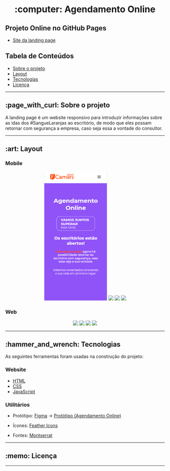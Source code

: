  <h1 align="center">:computer: Agendamento Online</h1>
 
 <h2>Projeto Online no GitHub Pages</h2>
 <ul>
 <li><a href="https://tharsila.github.io/landing-page-fcamara/"> Site da landing page</a></li>
 </ul>
 
 <h2>Tabela de Conteúdos</h2>
  <ul>
  <li><a href="#sobre-o-projeto" id="sobre-o-projeto">Sobre o projeto</a></li>
  <li><a href="#layout" id="layout">Layout</a></li>
  <li><a href="#tecnologias" id="tecnologias">Tecnologias</a></li>
  <li><a href="#licença" id="licença">Licença</a></li>
  </ul>
  
  <hr>
 
<h2> :page_with_curl: Sobre o projeto</h2>
<p>A landing page é um website responsivo para introduzir informações
sobre as idas dos #SangueLaranjas ao escritório, de modo que eles possam retornar com segurança a empresa, 
caso seja essa a vontade do consultor.<p>
 <hr>
 
 <h2>:art: Layout</h2>
 <h3>Mobile</h3>
 
 <div align="center">
 
 <img src ="https://github.com/tharsila/landing-page-fcamara/blob/main/assets/print/home-mobile.PNG" width="200px" />
 <img src ="https://user-images.githubusercontent.com/89864249/136861319-ccee7f20-6762-4ef8-b73b-b04a30323d3e.PNG" width= "200px" />
 <img src ="https://user-images.githubusercontent.com/89864249/136861353-44587103-1396-43b9-8ca7-73d421decb1c.PNG" width= "200px" />
 <img src ="https://user-images.githubusercontent.com/89864249/136861379-0484aef7-d7c5-4c62-ad77-b8d8d644b4ba.PNG" width= "200px" />
 
 </div>
 
 <h3>Web</h3>
 
 <div align="center">
 
 <img src = "https://user-images.githubusercontent.com/89864249/136861540-0708beb9-511c-46b3-8d79-964295e35749.png" width="400px"/>
 <img src = "https://user-images.githubusercontent.com/89864249/136861550-0e61dd07-e5d0-4cca-b299-28dde893db04.png" width="400px"/>
 <img src = "https://user-images.githubusercontent.com/89864249/136861561-dbacf648-875f-4d10-89b6-4aec32638b14.png" width="400px"/>
 <img src = "https://user-images.githubusercontent.com/89864249/136861573-bf10860a-46b8-4eb5-b92d-b7af1ea2ddf9.png" width="400px"/>
 
 </div>
 
 <hr>
 
 <h2>:hammer_and_wrench: Tecnologias</h2>
 <p>As seguintes ferramentas foram usadas na construção do projeto:</p>
 
 <h3>Website</h3>
 <ul>
 <li><a href="https://developer.mozilla.org/pt-BR/docs/Web/HTML">HTML</a></li>
 <li><a href="https://developer.mozilla.org/pt-BR/docs/Web/CSS">CSS</a></li>
 <li><a href="https://developer.mozilla.org/pt-BR/docs/Web/Javascript">JavaScript</a></li>
 </ul>
 
 <h3>Utilitários</h3>
 <ul>
 <li><p>Protótipo: <a href="https://www.figma.com">Figma</a> → <a href="https://www.figma.com/file/ki7Mptih8nGhp8NgewZYoa/Untitled?node-id=0%3A1">
  Protótipo (Agendamento Online)</a></p></li>
 <li><p>Ícones: <a href="https://feathericons.com/">Feather Icons</a></p></li>
 <li><p>Fontes: <a href="https://fonts.google.com/specimen/Montserrat">Montserrat</a></p></li>
 </ul>

 
 <hr>
 
 <h2>:memo: Licença</h2>

<hr>
